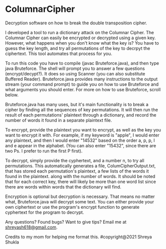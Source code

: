 # ColumnarCipher
Decryption software on how to break the double transposition cipher. 

I developed a tool to run a dictionary attack on the Columnar Cipher. The Columnar Cipher can easily be encrypted or decrypted using a given key. However, what happens when you don't know what the key is? You have to guess the key length, and try all permutations of the key to decrpyt the ciphertext. This tool automates that process for you.

To run this code you have to compile (javac Bruteforce.java), and then type java Bruteforce. The shell will prompt you to answer a few questions (encrypt/decypt?). It does so using Scanner (you can also substitute Buffered Reader). Bruteforce.java provides many instructions to the output stream (your command prompt) to guide you on how to use Bruteforce and what arguments you should enter. For more on how to use Bruteforce, scroll below.

Bruteforce.java has many uses, but it's main functionality is to break a cipher by finding all the sequences of key permutations. It will then run the result of each permutations' plaintext through a dictionary, and record the number of words it found in a separate plaintext file.

To encrypt, provide the plaintext you want to encrypt, as well as the key you want to encrypt it with. For example, if my keyword is "apple", I would enter any plaintext, and then I would enter "14532" based on the order a, p, p, l and e appear in the alphabet. (You can also enter "15432", since there are two Ps. I prefer to run the first P first).

To decrypt, simply provide the cyphertext, and a number n, to try all permutations. This automatically generates a file, ColumCipherOutput.txt, that has stored each permutation's plaintext, a few lists of the words it found in the plaintext. along with the number of words. It should be noted that for each correct key, there will likely be more than one word list since there are words within words that the dictionary will find.

Encryption is optional but decryption is necessary. That means no matter what, Bruteforce.java will decrypt some text. You can either provide your own ciphertext or use the program's encrypt function to generate cyphertext for the program to decrypt.

Any questions? Found bugs? Want to give tips? Email me at shreyash618@gmail.com.

Credits to my mom for helping me format this.
#copyright@2021 Shreya Shukla
